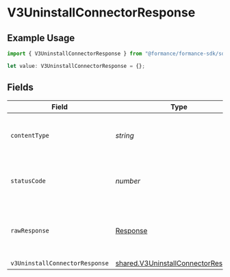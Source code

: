 # V3UninstallConnectorResponse

## Example Usage

```typescript
import { V3UninstallConnectorResponse } from "@formance/formance-sdk/sdk/models/operations";

let value: V3UninstallConnectorResponse = {};
```

## Fields

| Field                                                                                             | Type                                                                                              | Required                                                                                          | Description                                                                                       |
| ------------------------------------------------------------------------------------------------- | ------------------------------------------------------------------------------------------------- | ------------------------------------------------------------------------------------------------- | ------------------------------------------------------------------------------------------------- |
| `contentType`                                                                                     | *string*                                                                                          | :heavy_check_mark:                                                                                | HTTP response content type for this operation                                                     |
| `statusCode`                                                                                      | *number*                                                                                          | :heavy_check_mark:                                                                                | HTTP response status code for this operation                                                      |
| `rawResponse`                                                                                     | [Response](https://developer.mozilla.org/en-US/docs/Web/API/Response)                             | :heavy_check_mark:                                                                                | Raw HTTP response; suitable for custom response parsing                                           |
| `v3UninstallConnectorResponse`                                                                    | [shared.V3UninstallConnectorResponse](../../../sdk/models/shared/v3uninstallconnectorresponse.md) | :heavy_minus_sign:                                                                                | Accepted                                                                                          |